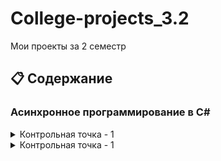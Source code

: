 # College-projects_3.2
Мои проекты за 2 семестр

## 📋 Содержание

### Асинхронное программирование в С#
<details>
  <summary>Контрольная точка - 1</summary>
  [КТ-1.1](https://github.com/Mason-Zaccaro/College-projects_3.2/blob/main/Asynchronous_programming_C%23/Asynchronous_programming_C%23/КТ/_1.cs)
  [КТ-1.2]()
  [КТ-1.3]()
  </details>

<details>
  <summary>Контрольная точка - 1</summary>
  [КТ-1.1](https://github.com/Mason-Zaccaro/College-projects_3.2/blob/main/Asynchronous_programming_C%23/Asynchronous_programming_C%23/КТ/_1.cs)
  [КТ-1.2](./Discipline_5/checkpoint_1)
  [КТ-1.3](./Discipline_5/checkpoint_1)
  </details>
